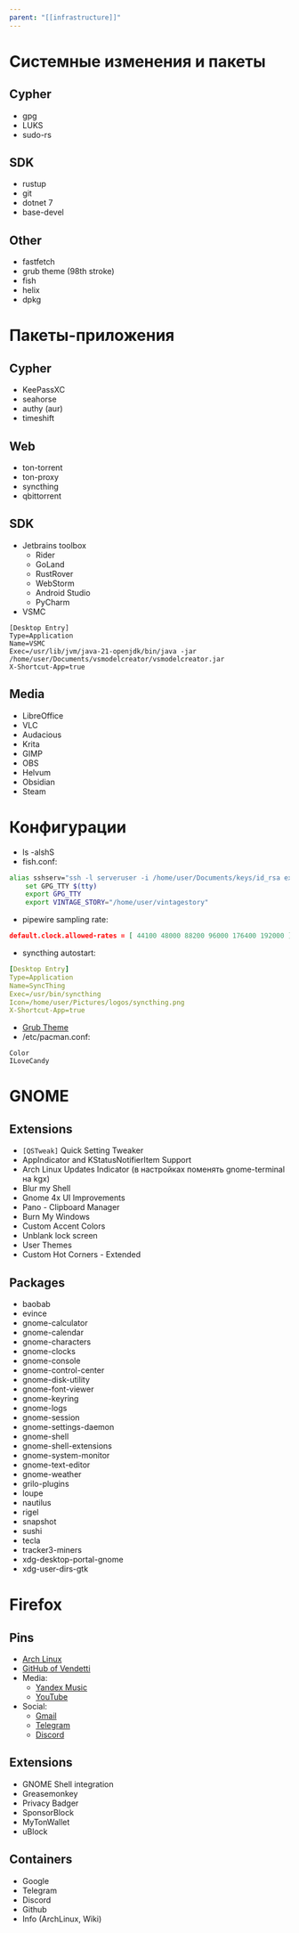 ```yaml
---
parent: "[[infrastructure]]"
---
```

# Системные изменения и пакеты
## Cypher
- gpg
- LUKS
- sudo-rs
## SDK
- rustup
- git
- dotnet 7
- base-devel
## Other
- fastfetch
- grub theme (98th stroke)
- fish
- helix
- dpkg
# Пакеты-приложения
## Cypher
- KeePassXC
- seahorse
- authy (aur)
- timeshift
## Web
- ton-torrent
- ton-proxy
- syncthing
- qbittorrent
## SDK
- Jetbrains toolbox
    - Rider
    - GoLand
    - RustRover
    - WebStorm
    - Android Studio
    - PyCharm
- VSMC
```
[Desktop Entry]
Type=Application
Name=VSMC
Exec=/usr/lib/jvm/java-21-openjdk/bin/java -jar /home/user/Documents/vsmodelcreator/vsmodelcreator.jar
X-Shortcut-App=true
```
## Media
- LibreOffice
- VLC
- Audacious
- Krita
- GIMP
- OBS
- Helvum
- Obsidian
- Steam
# Конфигурации
- ls -alshS
- fish.conf:
```bash
alias sshserv="ssh -l serveruser -i /home/user/Documents/keys/id_rsa example.com"
    set GPG_TTY $(tty)
    export GPG_TTY
    export VINTAGE_STORY="/home/user/vintagestory"
```
- pipewire sampling rate:
```json
default.clock.allowed-rates = [ 44100 48000 88200 96000 176400 192000 ]
```
- syncthing autostart:
```yaml
[Desktop Entry]
Type=Application
Name=SyncThing
Exec=/usr/bin/syncthing
Icon=/home/user/Pictures/logos/syncthing.png
X-Shortcut-App=true
```
- [Grub Theme](https://github.com/vinceliuice/grub2-themes.git)
- /etc/pacman.conf:
```
Color
ILoveCandy
```
# GNOME
## Extensions
- `[QSTweak]` Quick Setting Tweaker
- AppIndicator and KStatusNotifierItem Support
- Arch Linux Updates Indicator (в настройках поменять gnome-terminal на kgx)
- Blur my Shell
- Gnome 4x UI Improvements
- Pano - Clipboard Manager
- Burn My Windows
- Custom Accent Colors
- Unblank lock screen
- User Themes
- Custom Hot Corners - Extended
## Packages
- baobab
- evince
- gnome-calculator
- gnome-calendar
- gnome-characters
- gnome-clocks
- gnome-console
- gnome-control-center
- gnome-disk-utility
- gnome-font-viewer
- gnome-keyring
- gnome-logs
- gnome-session
- gnome-settings-daemon
- gnome-shell
- gnome-shell-extensions
- gnome-system-monitor
- gnome-text-editor
- gnome-weather
- grilo-plugins
- loupe
- nautilus
- rigel
- snapshot
- sushi
- tecla
- tracker3-miners
- xdg-desktop-portal-gnome
- xdg-user-dirs-gtk
# Firefox
## Pins
- [Arch Linux](https://archlinux.org/)
- [GitHub of Vendetti](https://github.com/Andy4Vendetta)
- Media:
    - [Yandex Music](https://music.yandex.com/home)
    - [YouTube](https://www.youtube.com/)
- Social:
    - [Gmail](https://mail.google.com/mail/u/0/#inbox)
    - [Telegram](https://web.telegram.org/a/)
    - [Discord](https://discord.com/channels/@me)
## Extensions
- GNOME Shell integration
- Greasemonkey
- Privacy Badger
- SponsorBlock
- MyTonWallet
- uBlock
## Containers
- Google
- Telegram
- Discord
- Github
- Info (ArchLinux, Wiki)